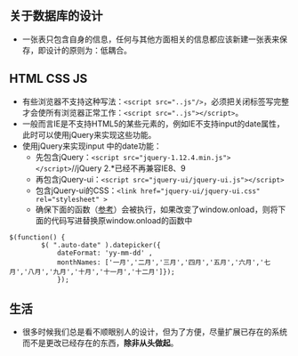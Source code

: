 ## 关于数据库的设计
*    一张表只包含自身的信息，任何与其他方面相关的信息都应该新建一张表来保存，即设计的原则为：低耦合。

## HTML CSS JS
*	有些浏览器不支持这种写法：`<script src="..js"/>`，必须把关闭标签写完整才会使所有浏览器正常工作：`<script src="..js"></script>`。
*	一般而言IE是不支持HTML5的某些元素的，例如IE不支持input的date属性，此时可以使用jQuery来实现这些功能。
*	使用jQuery来实现input 中的date功能：
	*	先包含jQuery：`<script src="jquery-1.12.4.min.js"></script>`//jQuery 2.*已经不再兼容IE8、9
	*	再包含jQuery-ui：`<script src="jquery-ui/jquery-ui.js"></script>`
	*	包含jQuery-ui的CSS：`<link href="jquery-ui/jquery-ui.css" rel="stylesheet" >`
	*	确保下面的函数（[参考][1]）会被执行，如果改变了window.onload，则将下面的代码写进替换原window.onload的函数中
```
$(function() {
		$( ".auto-date" ).datepicker({
			dateFormat: 'yy-mm-dd' ,
            monthNames: ['一月','二月','三月','四月','五月','六月','七月','八月','九月','十月','十一月','十二月']}); 
			});
```

## 生活
*    很多时候我们总是看不顺眼别人的设计，但为了方便，尽量扩展已存在的系统而不是更改已经存在的东西，**除非从头做起**。














[1]:http://blog.csdn.net/cuihaiyang/article/details/6218928
